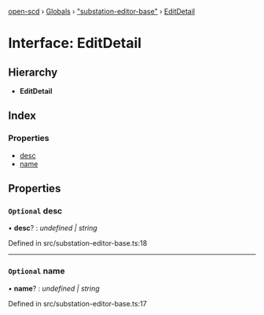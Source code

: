 [open-scd](../README.md) › [Globals](../globals.md) › ["substation-editor-base"](../modules/_substation_editor_base_.md) › [EditDetail](_substation_editor_base_.editdetail.md)

# Interface: EditDetail

## Hierarchy

* **EditDetail**

## Index

### Properties

* [desc](_substation_editor_base_.editdetail.md#optional-desc)
* [name](_substation_editor_base_.editdetail.md#optional-name)

## Properties

### `Optional` desc

• **desc**? : *undefined | string*

Defined in src/substation-editor-base.ts:18

___

### `Optional` name

• **name**? : *undefined | string*

Defined in src/substation-editor-base.ts:17
